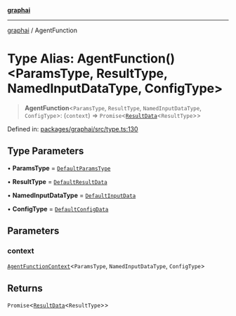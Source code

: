 [**graphai**](../README.md)

***

[graphai](../globals.md) / AgentFunction

# Type Alias: AgentFunction()\<ParamsType, ResultType, NamedInputDataType, ConfigType\>

> **AgentFunction**\<`ParamsType`, `ResultType`, `NamedInputDataType`, `ConfigType`\>: (`context`) => `Promise`\<[`ResultData`](ResultData.md)\<`ResultType`\>\>

Defined in: [packages/graphai/src/type.ts:130](https://github.com/kawamataryo/graphai/blob/dd469fabd8a117a70d995bd5597c959177f9738c/packages/graphai/src/type.ts#L130)

## Type Parameters

• **ParamsType** = [`DefaultParamsType`](DefaultParamsType.md)

• **ResultType** = [`DefaultResultData`](DefaultResultData.md)

• **NamedInputDataType** = [`DefaultInputData`](DefaultInputData.md)

• **ConfigType** = [`DefaultConfigData`](DefaultConfigData.md)

## Parameters

### context

[`AgentFunctionContext`](AgentFunctionContext.md)\<`ParamsType`, `NamedInputDataType`, `ConfigType`\>

## Returns

`Promise`\<[`ResultData`](ResultData.md)\<`ResultType`\>\>
